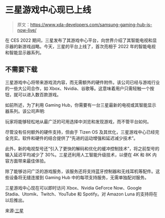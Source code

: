 # 三星游戏中心现已上线

> 原文：<https://www.xda-developers.com/samsung-gaming-hub-is-now-live/>

在 CES 2022 期间，三星发布了其游戏中心平台，向世界介绍了其智能电视和显示器的新游戏战略。今天，三星的平台上线了，首次亮相于 2022 年的智能电视和智能显示器系列。

## 不需要下载

三星游戏中心将带来游戏流内容，而无需额外的硬件附件。该公司已经与游戏行业的一些大公司合作，如 Xbox、Nvidia、谷歌等。这意味着用户只需轻触一个按钮，就可以进入数百款游戏。

如前所述，为了利用 Gaming Hub，你需要有一台三星最新的电视或其智能显示器系列。该公司声明:

玩家将能够轻松地从最广泛的可用选择中浏览和发现游戏，而不管平台如何。

尽管没有任何额外的硬件支持，但由于 Tizen OS 及其优化，三星游戏中心已经完全充实。软件和硬件的结合提供了“先进的运动增强和延迟减少技术”。

此外，新的电视型号还“引入了更快的解码和优化的缓冲控制技术”，将之前型号的输入延迟平均减少了 30%。三星还利用人工智能升级技术，以便在 4K 和 8K 内容方面带来最佳体验。

除了能够访问广泛的游戏服务，该服务还将支持蓝牙控制器和无线耳机等配件。这些设备将无缝连接到 Gaming Hub 中的每项支持服务，无需单独配对服务。

三星游戏中心现在可以即时访问 Xbox、Nvidia GeForce Now、Google Stadia、Utomik、Twitch、YouTube 和 Spotify。对 Amazon Luna 的支持将在以后推出。

来源:[三星](https://shop-links.co/1778792689224438646?u1=383cd219-e9b2-4d76-a964-88783d327060)